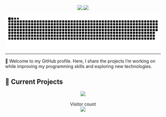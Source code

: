 <!--
  Github Stats & Most Used Languages
-->
<p align="center">
<a href="#">
  <img height=200 align="center" src="https://my-stats-43gk.vercel.app/api?username=hamxy&show_icons=true&theme=swift&hide=contribs&rank_icon=github&include_all_commits=true&card_width=150" />
</a>
<a href="#">
  <img height=200 align="center" src="https://my-stats-43gk.vercel.app/api/top-langs/?username=hamxy&langs_count=8&layout=donut&theme=swift&card_width=150" />
</a>
</p>
<!--
  Snake
-->
<p align="center">
<a href=#><img src="github-user-contribution.svg"></a>
</p>


---

👋 Welcome to my GitHub profile. Here, I share the projects I’m working on while improving my programming skills and exploring new technologies.

## 🎯 Current Projects

<p align="center">
  <a href="https://github.com/hamxy/linkcut">
    <img src="https://github-readme-stats.vercel.app/api/pin/?username=hamxy&repo=LinkCut&theme=swift">
  </a>
  </p>

<!--
  Visitor Count
-->
<p align="center">
  Visitor count<br>
  <img src="https://profile-counter.glitch.me/hamxy/count.svg" />
</p>




<!--
**hamxy/hamxy** is a ✨ _special_ ✨ repository because its `README.md` (this file) appears on your GitHub profile.

Here are some ideas to get you started:

- 🔭 I’m currently working on ...
- 🌱 I’m currently learning ...
- 👯 I’m looking to collaborate on ...
- 🤔 I’m looking for help with ...
- 💬 Ask me about ...
- 📫 How to reach me: ...
- 😄 Pronouns: ...
- ⚡ Fun fact: ...


<p align="center">
  <img src="https://github-readme-stats.vercel.app/api/wakatime?username=hamxy&theme=swift" />
</p>

-->
